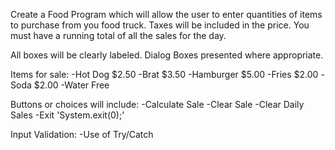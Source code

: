  

Create a Food Program which will allow the user to enter quantities of items to purchase from you food truck. Taxes will be included in the price. You must have a running total of all the sales for the day.

All boxes will be clearly labeled. Dialog Boxes presented where appropriate.

Items for sale:
-Hot Dog $2.50
-Brat $3.50
-Hamburger $5.00
-Fries $2.00
-Soda $2.00
-Water Free

Buttons or choices will include:
-Calculate Sale
-Clear Sale
-Clear Daily Sales
-Exit 'System.exit(0);'

Input Validation:
-Use of Try/Catch

